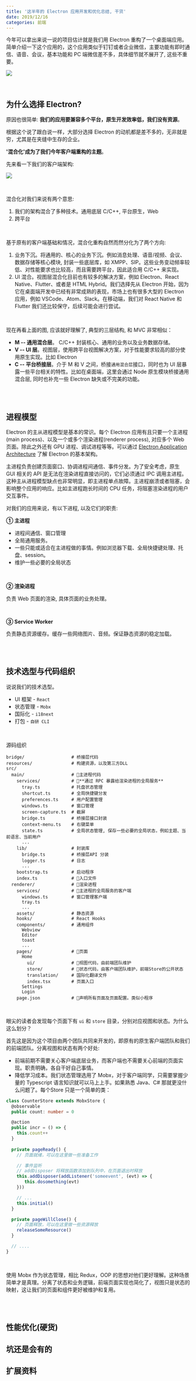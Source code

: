 ```yaml
---
title: '这半年的 Electron 应用开发和优化总结, 干货'
date: 2019/12/16
categories: 前端
---
```


今年可以拿出来说一说的项目估计就是我们用 Electron 重构了一个桌面端应用。简单介绍一下这个应用的，这个应用类似于钉钉或者企业微信，主要功能有即时通信、语音、会议，基本功能和 PC 端微信差不多，具体细节就不展开了, 这些不重要。

![](/images/electron/mygzb.png)

<br>

## 为什么选择 Electron?

原因也很简单: **我们的应用要兼容多个平台，原生开发效率低，我们没有资源**。

根据这个说了跟白说一样，大部分选择 Electron 的动机都是差不多的，无非就是穷，尤其是在夹缝中生存的企业。

**'混合化'成为了我们今年客户端重构的主题**。

先来看一下我们的客户端架构:

![](/images/electron/client-arch.png)

<br>

混合化对我们来说有两个意思:

1. 我们的架构混合了多种技术。通用底层 C/C++, 平台原生，Web
2. 跨平台

<br>

基于原有的客户端基础和情况，混合化重构自然而然分化为了两个方向:

1. 业务下沉。将通用的、核心的业务下沉。例如消息处理、语音/视频、会议、数据存储等核心模块, 封装一些底层库，如 XMPP、SIP。这些业务变动频率较低、对性能要求也比较高，而且需要跨平台，因此适合用 C/C++ 来实现。
2. UI 混合。视图层混合化目前也有较多的解决方案，例如 Electron、React Native、Flutter、或者是 HTML Hybrid。我们选择先从 Electron 开始，因为它在桌面端开发中已经有非常成熟的表现，市场上也有很多大型的 Electron 应用，例如 VSCode、Atom、Slack。在移动端，我们对 React Native 和 Flutter 我们还比较保守，后续可能会进行尝试。

<br>

现在再看上面的图, 应该就好理解了, 典型的三层结构, 和 MVC 非常相似：

- **M -- 通用混合层**。 C/C++ 封装核心、通用的业务以及业务数据存储。
- **V -- UI 层**。视图层，使用跨平台视图解决方案，对于性能要求较高的部分使用原生实现。比如 Electron
- **C -- 平台桥接层**。介于 M 和 V 之间，桥接`通用混合层`接口，同时也为 UI 层暴露一些平台相关的特性。比如在桌面端，这里会通过 Node 原生模块桥接通用混合层, 同时也补充一些 Electron 缺失或不完美的功能。

<br>
<br>

## 进程模型

Electron 的主从进程模型是基本的常识。每个 Electron 应用有且只要一个主进程(main process)、以及一个或多个渲染进程(renderer process), 对应多个 Web 页面。除此之外还有 GPU 进程、调试进程等等。可以通过 [Electron Application Architecture](https://electronjs.org/docs/tutorial/application-architecture#main-and-renderer-processes) 了解 Electron 的基本架构。

主进程负责创建页面窗口、协调进程间通信、事件分发。为了安全考虑，原生 GUI 相关的 API 是无法在渲染进程直接访问的，它们必须通过 IPC 调用主进程。这种主从进程模型缺点也非常明显，即主进程单点故障。主进程崩溃或者阻塞，会影响整个应用的响应。比如主进程跑长时间的 CPU 任务，将阻塞渲染进程的用户交互事件。

对我们的应用来说，有以下进程, 以及它们的职责:

**① 主进程**

- 进程间通信、窗口管理
- 全局通用服务。
- 一些只能或适合在主进程做的事情。例如浏览器下载、全局快捷键处理、托盘、session。
- 维护一些必要的全局状态

<br>

**② 渲染进程**

负责 Web 页面的渲染, 具体页面的业务处理。

<br>

**③ Service Worker**

负责静态资源缓存。缓存一些网络图片、音频。保证静态资源的稳定加载。

<br>
<br>

## 技术选型与代码组织

说说我们的技术选型。

- UI 框架 - `React`
- 状态管理 - `Mobx`
- 国际化 - `i18next`
- 打包 - `自研 CLI`

<br>

源码组织

```shell
bridge/                  # 桥接层代码
resources/               # 构建资源，以及第三方DLL
src/
  main/                  # 🔴主进程代码
    services/            # 📡**通过 RPC 暴露给渲染进程的全局服务**
      tray.ts            # 托盘状态管理
      shortcut.ts        # 全局快捷键分发
      preferences.ts     # 用户配置管理
      windows.ts         # 窗口管理
      screen-capture.ts  # 截屏
      bridge.ts          # 桥接层接口封装
      context-menu.ts    # 右键菜单
      state.ts           # 全局状态管理, 保存一些必要的全局状态，例如主题、当前语言、当前用户
      ...
    lib/                 # 封装库
      bridge.ts          # 桥接层API 分装
      logger.ts          # 日志
      ...
    bootstrap.ts         # 启动程序
    index.ts             # 🔴入口文件
  renderer/              # 🔴渲染进程
    services/            # 📡主进程的全局服务的客户端
      windows.ts         # 窗口管理客户端
      tray.ts
      ...
    assets/              # 静态资源
    hooks/               # React Hooks
    components/          # 通用组件
      Webview
      Editor
      toast
      ...
    pages/               # 🔴页面
      Home
        ui/              # 🔴视图代码，由前端团队维护
        store/           # 🔴状态代码，由客户端团队维护，前端Store的公开状态
        translation/     # 国际化翻译文件
        index.tsx        # 页面入口
      Settings
      Login
    page.json            # 🔴声明所有页面及页面配置。类似小程序
```

<br>

眼尖的读者会发现每个页面下有 `ui` 和 `store` 目录，分别对应视图和状态。为什么这么划分？

首先这是因为这个项目由两个团队共同来开发的，即原有的原生客户端团队和我们的前端团队。分离视图和状态有两个好处:

- 前端前期不需要关心客户端底层业务，而客户端也不需要关心前端的页面实现。职责明确，各自干好自己事情。
- 降低学习成本。我们状态管理选用了 Mobx，对于客户端同学，只需要掌握少量的 Typescript 语言知识就可以马上上手。如果熟悉 Java、C# 那就更没什么问题了。每个Store 只是一个简单的类：

```ts
class CounterStore extends MobxStore {
  @observable
  public count: number = 0

  @action
  public incr = () => {
    this.count++
  }
  
  private pageReady() {
    // 页面就绪，可以在这里做一些准备工作

    // 事件监听
    // addDisposer 将释放函数添加到队列中，在页面退出时释放
    this.addDisposer(addListener('someevent', (evt) => {
       this.dosomething(evt)
    }))

    // ...
    this.initial()
  }

  private pageWillClose() {
    // 页面释放，可以在这里做一些资源释放
    releaseSomeResource()
  }

  // ....
}
```

<br>

使用 Mobx 作为状态管理，相比 Redux，OOP 的思想对他们更好理解。这种场景简单才是真理。分离了状态和业务逻辑，前端页面实现也简化了，视图只是状态的映射，这让我们的页面和组件更好被维护和复用。

<br>
<br>


## 性能优化(硬货)

## 坑还是会有的

## 扩展资料

<br>
